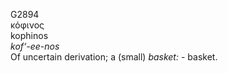 <body>
  <p>G2894<br>  κόφινος  <br> kophinos  <br><i>kof‘-ee-nos </i><br>Of uncertain derivation; a (small) <i>basket:</i> - basket.<br></p>
 </body>